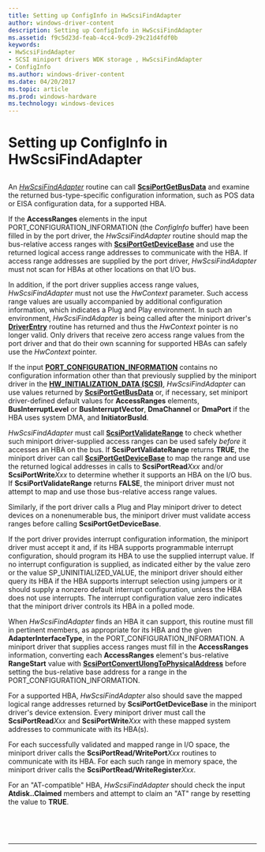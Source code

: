 ```yaml
---
title: Setting up ConfigInfo in HwScsiFindAdapter
author: windows-driver-content
description: Setting up ConfigInfo in HwScsiFindAdapter
ms.assetid: f9c5d23d-feab-4cc4-9cd9-29c21d4fdf0b
keywords:
- HwScsiFindAdapter
- SCSI miniport drivers WDK storage , HwScsiFindAdapter
- ConfigInfo
ms.author: windows-driver-content
ms.date: 04/20/2017
ms.topic: article
ms.prod: windows-hardware
ms.technology: windows-devices
---
```


# Setting up ConfigInfo in HwScsiFindAdapter


## <span id="ddk_setting_up_configinfo_in_hwscsifindadapter_kg"></span><span id="DDK_SETTING_UP_CONFIGINFO_IN_HWSCSIFINDADAPTER_KG"></span>


An [*HwScsiFindAdapter*](https://msdn.microsoft.com/library/windows/hardware/ff557300) routine can call [**ScsiPortGetBusData**](https://msdn.microsoft.com/library/windows/hardware/ff564624) and examine the returned bus-type-specific configuration information, such as POS data or EISA configuration data, for a supported HBA.

If the **AccessRanges** elements in the input PORT\_CONFIGURATION\_INFORMATION (the *ConfigInfo* buffer) have been filled in by the port driver, the *HwScsiFindAdapter* routine should map the bus-relative access ranges with [**ScsiPortGetDeviceBase**](https://msdn.microsoft.com/library/windows/hardware/ff564629) and use the returned logical access range addresses to communicate with the HBA. If access range addresses are supplied by the port driver, *HwScsiFindAdapter* must not scan for HBAs at other locations on that I/O bus.

In addition, if the port driver supplies access range values, *HwScsiFindAdapter* must not use the *HwContext* parameter. Such access range values are usually accompanied by additional configuration information, which indicates a Plug and Play environment. In such an environment, *HwScsiFindAdapter* is being called after the miniport driver's [**DriverEntry**](https://msdn.microsoft.com/library/windows/hardware/ff552654) routine has returned and thus the *HwContext* pointer is no longer valid. Only drivers that receive zero access range values from the port driver and that do their own scanning for supported HBAs can safely use the *HwContext* pointer.

If the input [**PORT\_CONFIGURATION\_INFORMATION**](https://msdn.microsoft.com/library/windows/hardware/ff563900) contains no configuration information other than that previously supplied by the miniport driver in the [**HW\_INITIALIZATION\_DATA (SCSI)**](https://msdn.microsoft.com/library/windows/hardware/ff557456), *HwScsiFindAdapter* can use values returned by [**ScsiPortGetBusData**](https://msdn.microsoft.com/library/windows/hardware/ff564624) or, if necessary, set miniport driver-defined default values for **AccessRanges** elements, **BusInterruptLevel** or **BusInterruptVector**, **DmaChannel** or **DmaPort** if the HBA uses system DMA, and **InitiatorBusId**.

*HwScsiFindAdapter* must call [**ScsiPortValidateRange**](https://msdn.microsoft.com/library/windows/hardware/ff564761) to check whether such miniport driver-supplied access ranges can be used safely *before* it accesses an HBA on the bus. If **ScsiPortValidateRange** returns **TRUE**, the miniport driver can call [**ScsiPortGetDeviceBase**](https://msdn.microsoft.com/library/windows/hardware/ff564629) to map the range and use the returned logical addresses in calls to **ScsiPortRead***Xxx* and/or **ScsiPortWrite***Xxx* to determine whether it supports an HBA on the I/O bus. If **ScsiPortValidateRange** returns **FALSE**, the miniport driver must not attempt to map and use those bus-relative access range values.

Similarly, if the port driver calls a Plug and Play miniport driver to detect devices on a nonenumerable bus, the miniport driver must validate access ranges before calling **ScsiPortGetDeviceBase**.

If the port driver provides interrupt configuration information, the miniport driver must accept it and, if its HBA supports programmable interrupt configuration, should program its HBA to use the supplied interrupt value. If no interrupt configuration is supplied, as indicated either by the value zero or the value SP\_UNINITIALIZED\_VALUE, the miniport driver should either query its HBA if the HBA supports interrupt selection using jumpers or it should supply a nonzero default interrupt configuration, unless the HBA does not use interrupts. The interrupt configuration value zero indicates that the miniport driver controls its HBA in a polled mode.

When *HwScsiFindAdapter* finds an HBA it can support, this routine must fill in pertinent members, as appropriate for its HBA and the given **AdapterInterfaceType**, in the PORT\_CONFIGURATION\_INFORMATION. A miniport driver that supplies access ranges must fill in the **AccessRanges** information, converting each **AccessRanges** element's bus-relative **RangeStart** value with [**ScsiPortConvertUlongToPhysicalAddress**](https://msdn.microsoft.com/library/windows/hardware/ff564613) before setting the bus-relative base address for a range in the PORT\_CONFIGURATION\_INFORMATION.

For a supported HBA, *HwScsiFindAdapter* also should save the mapped logical range addresses returned by **ScsiPortGetDeviceBase** in the miniport driver's device extension. Every miniport driver must call the **ScsiPortRead***Xxx* and **ScsiPortWrite***Xxx* with these mapped system addresses to communicate with its HBA(s).

For each successfully validated and mapped range in I/O space, the miniport driver calls the **ScsiPortRead/WritePort***Xxx* routines to communicate with its HBA. For each such range in memory space, the miniport driver calls the **ScsiPortRead/WriteRegister***Xxx*.

For an "AT-compatible" HBA, *HwScsiFindAdapter* should check the input **Atdisk..Claimed** members and attempt to claim an "AT" range by resetting the value to **TRUE**.

 

 


--------------------


